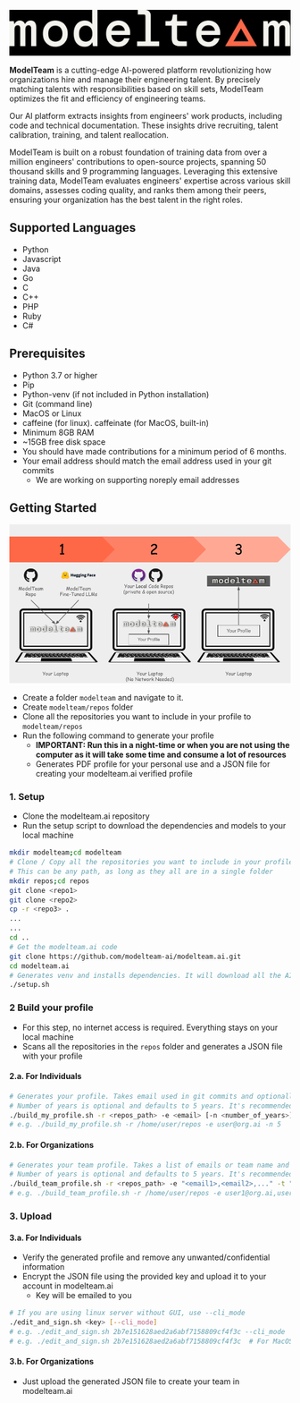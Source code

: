 ![modelteam.ai](images/modelteam_logo.jpg)

**ModelTeam** is a cutting-edge AI-powered platform revolutionizing how organizations hire and manage their engineering
talent. By precisely matching talents with responsibilities based on skill sets, ModelTeam optimizes the fit and
efficiency of engineering teams.

Our AI platform extracts insights from engineers' work products, including code and technical documentation.
These insights drive recruiting, talent calibration, training, and talent reallocation.

ModelTeam is built on a robust foundation of training data from over a million engineers' contributions to open-source
projects, spanning 50 thousand skills and 9 programming languages. Leveraging this extensive training data, ModelTeam
evaluates engineers' expertise across various skill domains, assesses coding quality, and ranks them among their peers,
ensuring your organization has the best talent in the right roles.

## Supported Languages

- Python
- Javascript
- Java
- Go
- C
- C++
- PHP
- Ruby
- C#

## Prerequisites

- Python 3.7 or higher
- Pip
- Python-venv (if not included in Python installation)
- Git (command line)
- MacOS or Linux
- caffeine (for linux). caffeinate (for MacOS, built-in)
- Minimum 8GB RAM
- ~15GB free disk space
- You should have made contributions for a minimum period of 6 months.
- Your email address should match the email address used in your git commits
  - We are working on supporting noreply email addresses

## Getting Started

![Getting Started](images/getting_started.png)

- Create a folder `modelteam` and navigate to it.
- Create `modelteam/repos` folder
- Clone all the repositories you want to include in your profile to `modelteam/repos`
- Run the following command to generate your profile
    - **IMPORTANT: Run this in a night-time or when you are not using the computer as it will take some time and consume
      a lot of resources**
    - Generates PDF profile for your personal use and a JSON file for creating your modelteam.ai verified profile
### 1. Setup
- Clone the modelteam.ai repository
- Run the setup script to download the dependencies and models to your local machine
```bash
mkdir modelteam;cd modelteam
# Clone / Copy all the repositories you want to include in your profile
# This can be any path, as long as they all are in a single folder
mkdir repos;cd repos
git clone <repo1>
git clone <repo2>
cp -r <repo3> .
...
...
cd ..
# Get the modelteam.ai code
git clone https://github.com/modelteam-ai/modelteam.ai.git
cd modelteam.ai
# Generates venv and installs dependencies. It will download all the AI models
./setup.sh
```
### 2 Build your profile
- For this step, no internet access is required. Everything stays on your local machine
- Scans all the repositories in the `repos` folder and generates a JSON file with your profile
#### 2.a. For Individuals
```bash
# Generates your profile. Takes email used in git commits and optionally number of years to consider
# Number of years is optional and defaults to 5 years. It's recommended to change it to your years of experience
./build_my_profile.sh -r <repos_path> -e <email> [-n <number_of_years>]
# e.g. ./build_my_profile.sh -r /home/user/repos -e user@org.ai -n 5
```
#### 2.b. For Organizations
```bash
# Generates your team profile. Takes a list of emails or team name and optionally number of years to consider
# Number of years is optional and defaults to 5 years. It's recommended to reduce it as per your needs
./build_team_profile.sh -r <repos_path> -e "<email1>,<email2>,..." -t "team_name" [-n <number_of_years>]
# e.g. ./build_team_profile.sh -r /home/user/repos -e user1@org.ai,user2@org.ai -t model_team -n 3
```

### 3. Upload
#### 3.a. For Individuals
- Verify the generated profile and remove any unwanted/confidential information
- Encrypt the JSON file using the provided key and upload it to your account in modelteam.ai
  - Key will be emailed to you
```bash
# If you are using linux server without GUI, use --cli_mode
./edit_and_sign.sh <key> [--cli_mode]
# e.g. ./edit_and_sign.sh 2b7e151628aed2a6abf7158809cf4f3c --cli_mode
# e.g. ./edit_and_sign.sh 2b7e151628aed2a6abf7158809cf4f3c  # For MacOS
```
#### 3.b. For Organizations
- Just upload the generated JSON file to create your team in modelteam.ai
